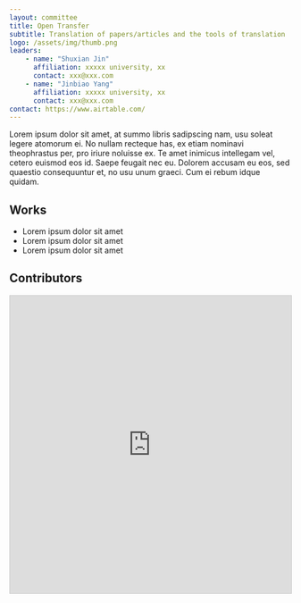 ```yaml
---
layout: committee
title: Open Transfer
subtitle: Translation of papers/articles and the tools of translation
logo: /assets/img/thumb.png
leaders: 
    - name: "Shuxian Jin"
      affiliation: xxxxx university, xx
      contact: xxx@xxx.com
    - name: "Jinbiao Yang"
      affiliation: xxxxx university, xx
      contact: xxx@xxx.com
contact: https://www.airtable.com/
---
```


Lorem ipsum dolor sit amet, at summo libris sadipscing nam, usu soleat legere atomorum ei. No nullam recteque has, ex etiam nominavi theophrastus per, pro iriure noluisse ex. Te amet inimicus intellegam vel, cetero euismod eos id. Saepe feugait nec eu. Dolorem accusam eu eos, sed quaestio consequuntur et, no usu unum graeci. Cum ei rebum idque quidam.

## Works
- Lorem ipsum dolor sit amet
- Lorem ipsum dolor sit amet
- Lorem ipsum dolor sit amet


## Contributors

<iframe class="airtable-embed" src="https://airtable.com/embed/apptbY0csqaPjEedo/shra4hW5w01n6E38a?viewControls=on" frameborder="0" onmousewheel="" width="100%" height="533" style="background: transparent; border: 1px solid #ccc;"></iframe>
